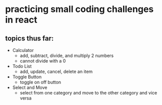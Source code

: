 # practicing small coding challenges in react    

## topics thus far:


* Calculator
    * add, subtract, divide, and multiply 2 numbers
    * cannot divide with a 0
* Todo List
    * add, update, cancel, delete an item
* Toggle Button
    * toggle on off button
* Select and Move
    * select from one category and move to the other category and vice versa